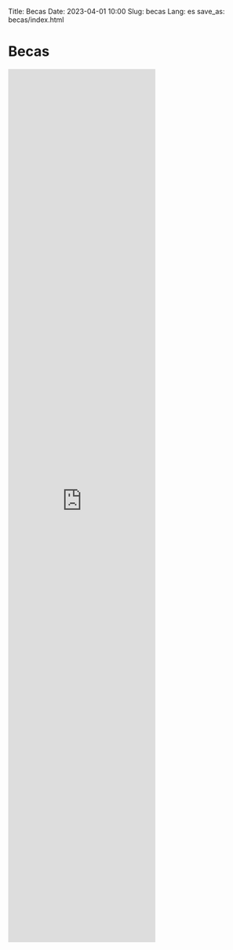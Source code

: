 Title: Becas
Date: 2023-04-01 10:00
Slug: becas
Lang: es
save_as: becas/index.html


# Becas

<section class=center>
  <iframe src="https://docs.google.com/forms/d/e/1FAIpQLSfaiM_kuCBv0iY3WHCVtqXJ5ux8f-gd1lcbaQarJ1G7wh4ffw/viewform?embedded=true" height="1775" frameborder="0" marginheight="0" marginwidth="0">Cargando…</iframe>
</section>